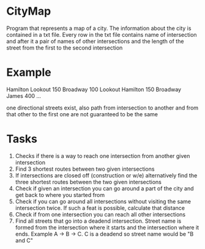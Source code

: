 # CityMap

Program that represents a map of a city. The information about the city is contained in a txt file. Every row in the txt file contains name of intersection and after it a pair of names of other intersections and the length of the street from the first to the second intersection

# Example
Hamilton Lookout 150 Broadway 100
Lookout Hamilton 150
Broadway James 400
...

one directional streets exist, also path from intersection to another and from that other to the first one are not guaranteed to be the same

# Tasks
1. Checks if there is a way to reach one intersection from another given intersection
2. Find 3 shortest routes between two given intersections
3. If intersections are closed off (construction or w/e) alternatively find the three shortest routes between the two given intersections
4. Check if given an intersection you can go around a part of the city and get back to where you started from
5. Check if you can go around all intersections without visiting the same intersection twice. If such a feat is possible, calculate that distance
6. Check if from one intersection you can reach all other intersections
7. Find all streets that go into a deadend intersection. Street name is formed from the intersection where it starts and the intersection where it ends. Example A -> B -> C. C is a deadend so street name would be "B and C"
